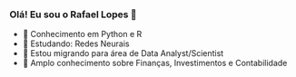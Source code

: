 ### Olá! Eu sou o Rafael Lopes  👋

- 🔭 Conhecimento em Python e R
- 🌱 Estudando: Redes Neurais
- 👯 Estou migrando para área de Data Analyst/Scientist 
- 💭 Amplo conhecimento sobre Finanças, Investimentos e Contabilidade

  
